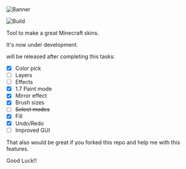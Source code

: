 ![Banner](http://s22.postimg.org/u464888ox/Banner.png)

![Build](https://ci.appveyor.com/api/projects/status/github/Kareemmax/Minecraft-Skiner?svg=true)

Tool to make a great Minecraft skins.

It's now under development.

will be released  after completing this tasks:

- [X] Color pick
- [ ] Layers
- [ ] Effects
- [X] 1.7 Paint mode
- [X] Mirror effect
- [X] Brush sizes
- [ ] ~~Select modes~~
- [X] Fill
- [X] Undo/Redo
- [ ] Improved GUI

That also would be great if you forked this repo and help me with this features.

Good Luck!!
